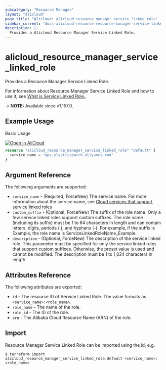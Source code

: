 ```yaml
---
subcategory: "Resource Manager"
layout: "alicloud"
page_title: "Alicloud: alicloud_resource_manager_service_linked_role"
sidebar_current: "docs-alicloud-resource-resource-manager-service-linked-role"
description: |-
  Provides a Alicloud Resource Manager Service Linked Role.
---
```


# alicloud_resource_manager_service_linked_role

Provides a Resource Manager Service Linked Role.

For information about Resource Manager Service Linked Role and how to use it, see [What is Service Linked Role.](https://www.alibabacloud.com/help/en/doc-detail/171226.htm).

-> **NOTE:** Available since v1.157.0.

## Example Usage

Basic Usage

<div style="display: block;margin-bottom: 40px;"><div class="oics-button" style="float: right;position: absolute;margin-bottom: 10px;">
  <a href="https://api.aliyun.com/api-tools/terraform?resource=alicloud_resource_manager_service_linked_role&exampleId=eefa8b76-377b-7d14-273c-76d16c3b8299b930dbae&activeTab=example&spm=docs.r.resource_manager_service_linked_role.0.eefa8b7637&intl_lang=EN_US" target="_blank">
    <img alt="Open in AliCloud" src="https://img.alicdn.com/imgextra/i1/O1CN01hjjqXv1uYUlY56FyX_!!6000000006049-55-tps-254-36.svg" style="max-height: 44px; max-width: 100%;">
  </a>
</div></div>

```terraform
resource "alicloud_resource_manager_service_linked_role" "default" {
  service_name = "ops.elasticsearch.aliyuncs.com"
}
```

## Argument Reference

The following arguments are supported:

* `service_name` - (Required, ForceNew) The service name. For more information about the service name, see [Cloud services that support service linked roles](https://www.alibabacloud.com/help/en/doc-detail/160674.htm)
* `custom_suffix` - (Optional, ForceNew) The suffix of the role name. Only a few service linked roles support custom suffixes. The role name (including its suffix) must be 1 to 64 characters in length and can contain letters, digits, periods (.), and hyphens (-). For example, if the suffix is Example, the role name is ServiceLinkedRoleName_Example.
* `description` - (Optional, ForceNew) The description of the service linked role.  This parameter must be specified for only the service linked roles that support custom suffixes. Otherwise, the preset value is used and cannot be modified. The description must be 1 to 1,024 characters in length.

## Attributes Reference

The following attributes are exported:

* `id` - The resource ID of Service Linked Role. The value formats as `<service_name>:<role_name>`.
* `role_name` - The name of the role.
* `role_id` - The ID of the role.
* `arn` - The Alibaba Cloud Resource Name (ARN) of the role.

## Import

Resource Manager Service Linked Role can be imported using the id, e.g.

```shell
$ terraform import alicloud_resource_manager_service_linked_role.default <service_name>:<role_name>
```